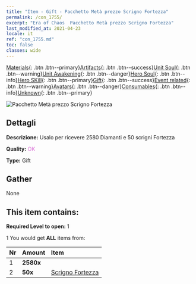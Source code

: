 ```yaml
---
title: "Item - Gift - Pacchetto Metà prezzo Scrigno Fortezza"
permalink: /con_1755/
excerpt: "Era of Chaos  Pacchetto Metà prezzo Scrigno Fortezza"
last_modified_at: 2021-04-23
locale: it
ref: "con_1755.md"
toc: false
classes: wide
---
```

 [Materials](/ItemsIT/){: .btn .btn--primary}[Artifacts](/ItemsIT/Artifacts/){: .btn .btn--success}[Unit Soul](/ItemsIT/UnitSoul/){: .btn .btn--warning}[Unit Awakening](/ItemsIT/UnitAwakening/){: .btn .btn--danger}[Hero Soul](/ItemsIT/HeroSoul/){: .btn .btn--info}[Hero SKill](/ItemsIT/HeroSkill/){: .btn .btn--primary}[Gift](/ItemsIT/Gift/){: .btn .btn--success}[Event related](/ItemsIT/Events/){: .btn .btn--warning}[Avatars](/ItemsIT/Avatars/){: .btn .btn--danger}[Consumables](/ItemsIT/Consumables/){: .btn .btn--info}[Unknown](/ItemsIT/Unknown/){: .btn .btn--primary}

 ![Pacchetto Metà prezzo Scrigno Fortezza](/images/t/i_907196.png)

## Dettagli
 **Descrizione:** Usalo per ricevere 2580 Diamanti e 50 scrigni Fortezza

 **Quality:** <span style="color: #DA70D6">OK</span>

 **Type:** Gift

## Gather

  None

## This item contains:

 **Required Level to open:** 1

 1 You would get **ALL** items  from:

  | Nr | Amount |     Item    |
  |:---|:-------|:------------|
  | 1 |  **2580x** | <i class="fas fa-gem"/> |  | 
  | 2 |  **50x** | [Scrigno Fortezza](/ItemsIT/con_1277/) |  | 
